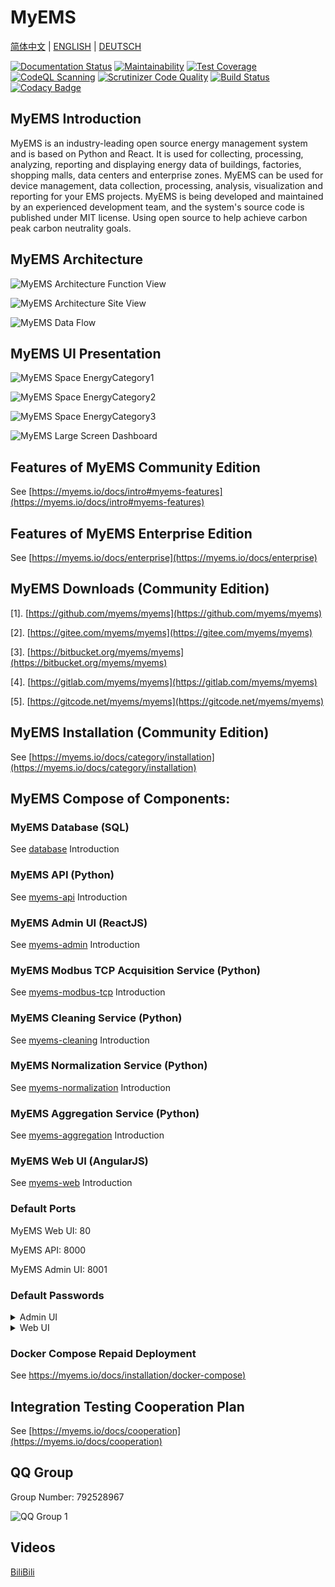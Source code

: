 # MyEMS

 [简体中文](./README.md) | [ENGLISH](./README_EN.md) | [DEUTSCH](./README_DE.md)

 [![Documentation Status](https://readthedocs.org/projects/myems/badge/?version=latest)](https://myems.readthedocs.io/en/latest/?badge=latest)
 [![Maintainability](https://api.codeclimate.com/v1/badges/e01a2ca1e833d66040d0/maintainability)](https://codeclimate.com/github/MyEMS/myems/maintainability)
 [![Test Coverage](https://api.codeclimate.com/v1/badges/e01a2ca1e833d66040d0/test_coverage)](https://codeclimate.com/github/MyEMS/myems/test_coverage)
 [![CodeQL Scanning](https://github.com/MyEMS/myems/actions/workflows/codeql.yml/badge.svg)](https://github.com/MyEMS/myems/security/code-scanning)
 [![Scrutinizer Code Quality](https://scrutinizer-ci.com/g/MyEMS/myems/badges/quality-score.png?b=master)](https://scrutinizer-ci.com/g/MyEMS/myems/?branch=master)
 [![Build Status](https://scrutinizer-ci.com/g/MyEMS/myems/badges/build.png?b=master)](https://scrutinizer-ci.com/g/MyEMS/myems/build-status/master)
 [![Codacy Badge](https://app.codacy.com/project/badge/Grade/b2cd6049727240e2aaeb8fc7b4086166)](https://www.codacy.com/gh/MyEMS/myems/dashboard?utm_source=github.com&amp;utm_medium=referral&amp;utm_content=MyEMS/myems&amp;utm_campaign=Badge_Grade)

## MyEMS Introduction

MyEMS is an industry-leading open source energy management system and is based on Python and React.
It is used for collecting, processing, analyzing, reporting and displaying energy data of buildings, factories, shopping malls, data centers and enterprise zones.
MyEMS can be used for device management, data collection, processing, analysis, visualization and reporting for your EMS projects. 
MyEMS is being developed and maintained by an experienced development team, and the system's source code is published under MIT license.
Using open source to help achieve carbon peak carbon neutrality goals.

## MyEMS Architecture

![MyEMS Architecture Function View](/docs/images/architecture-function-view-en.png)

![MyEMS Architecture Site View](/docs/images/architecture-site-view-en.png)

![MyEMS Data Flow](/docs/images/myems-data-flow-en.svg)

## MyEMS UI Presentation

![MyEMS Space EnergyCategory1](/docs/images/myems-space-energycategory1.gif)

![MyEMS Space EnergyCategory2](/docs/images/myems-space-energycategory2.gif)

![MyEMS Space EnergyCategory3](/docs/images/myems-space-energycategory3.gif)

![MyEMS Large Screen Dashboard](/docs/images/myems-large-screen-dashboard.gif)


## Features of MyEMS Community Edition

See [https://myems.io/docs/intro#myems-features](https://myems.io/docs/intro#myems-features)


## Features of MyEMS Enterprise Edition

See [https://myems.io/docs/enterprise](https://myems.io/docs/enterprise)


## MyEMS Downloads (Community Edition)

[1]. [https://github.com/myems/myems](https://github.com/myems/myems)

[2]. [https://gitee.com/myems/myems](https://gitee.com/myems/myems)

[3]. [https://bitbucket.org/myems/myems](https://bitbucket.org/myems/myems)

[4]. [https://gitlab.com/myems/myems](https://gitlab.com/myems/myems)

[5]. [https://gitcode.net/myems/myems](https://gitcode.net/myems/myems)

## MyEMS Installation (Community Edition)

See [https://myems.io/docs/category/installation](https://myems.io/docs/category/installation)

## MyEMS Compose of Components:

### MyEMS Database (SQL)

See [database](./database/README.md) Introduction

### MyEMS API (Python)

See [myems-api](./myems-api/README.md) Introduction

### MyEMS Admin UI (ReactJS)

See [myems-admin](myems-admin/README.md) Introduction

### MyEMS Modbus TCP Acquisition Service (Python)

See [myems-modbus-tcp](./myems-modbus-tcp/README.md) Introduction

### MyEMS Cleaning Service (Python)

See [myems-cleaning](./myems-cleaning/README.md) Introduction

### MyEMS Normalization Service (Python)

See [myems-normalization](./myems-normalization/README.md) Introduction

### MyEMS Aggregation Service (Python)

See [myems-aggregation](./myems-aggregation/README.md) Introduction

### MyEMS Web UI (AngularJS)

See [myems-web](myems-web/README.md) Introduction

### Default Ports

MyEMS Web UI: 80

MyEMS API: 8000

MyEMS Admin UI: 8001

### Default Passwords
<details>
  <summary>Admin UI</summary>

```
administrator

!MyEMS1
```
</details>

<details>
  <summary>Web UI</summary>

```
administrator@myems.io

!MyEMS1
```
</details>

### Docker Compose Repaid Deployment

See [https://myems.io/docs/installation/docker-compose)](https://myems.io/docs/installation/docker-compose)

## Integration Testing Cooperation Plan

See [https://myems.io/docs/cooperation](https://myems.io/docs/cooperation)

## QQ Group

Group Number: 792528967

![QQ Group 1](/docs/images/qq-group-1.png)

## Videos

[BiliBili](https://space.bilibili.com/539108162)

